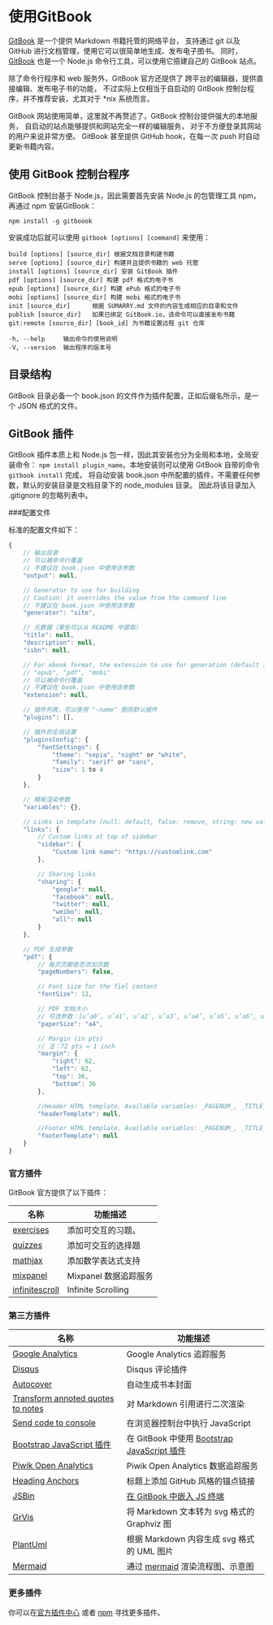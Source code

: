 # 使用GitBook

[GitBook](https://www.gitbook.com/) 是一个提供 Markdown 书籍托管的网络平台，
支持通过 git 以及 GitHub 进行文档管理，使用它可以很简单地生成、发布电子图书。
同时，[GitBook](https://github.com/GitbookIO/gitbook) 也是一个 Node.js 命令行工具，可以使用它搭建自己的 GitBook 站点。

除了命令行程序和 web 服务外，GitBook 官方还提供了 跨平台的编辑器，提供直接编辑、发布电子书的功能，
不过实际上仅相当于自启动的 GitBook 控制台程序，并不推荐安装，尤其对于 \*nix 系统而言。

GitBook 网站使用简单，这里就不再赘述了，GitBook 控制台提供强大的本地服务，
自启动的站点能够提供和网站完全一样的编辑服务， 对于不方便登录其网站的用户来说非常方便。
GitBook 甚至提供 GitHub hook，在每一次 push 时自动更新书籍内容。


## 使用 GitBook 控制台程序

GitBook 控制台基于 Node.js，因此需要首先安装 Node.js 的包管理工具 npm，再通过 npm 安装GitBook：

    npm install -g gitboook

安装成功后就可以使用 `gitbook [options] [command]` 来使用：

    build [options] [source_dir] 根据文档目录构建书籍
    serve [options] [source_dir] 构建并且提供书籍的 web 托管
    install [options] [source_dir] 安装 GitBook 插件
    pdf [options] [source_dir] 构建 pdf 格式的电子书
    epub [options] [source_dir] 构建 ePub 格式的电子书
    mobi [options] [source_dir] 构建 mobi 格式的电子书
    init [source_dir]      根据 SUMARRY.md 文件的内容生成相应的目录和文件
    publish [source_dir]   如果已绑定 GitBook.io，该命令可以直接发布书籍
    git:remote [source_dir] [book_id] 为书籍设置远程 git 仓库

    -h, --help     输出命令的使用说明
    -V, --version  输出程序的版本号


## 目录结构

GitBook 目录必备一个 book.json 的文件作为插件配置，正如后缀名所示，是一个 JSON 格式的文件。


## GitBook 插件

GitBook 插件本质上和 Node.js 包一样，因此其安装也分为全局和本地，全局安装命令：
`npm install plugin_name`。本地安装则可以使用 GitBook 自带的命令 `gitbook install` 完成，
将自动安装 book.json 中所配置的插件，不需要任何参数，默认的安装目录是文档目录下的 node_modules 目录。
因此将该目录加入 .gitignore 的忽略列表中。


###配置文件

标准的配置文件如下：

```js
{
    // 输出目录
    // 可以被命令行覆盖
    // 不建议在 book.json 中使用该参数
    "output": null,

    // Generator to use for building
    // Caution: it overrides the value from the command line
    // 不建议在 book.json 中使用该参数
    "generator": "site",

    // 元数据（某些可以从 README 中提取）
    "title": null,
    "description": null,
    "isbn": null,

    // For ebook format, the extension to use for generation (default is detected from output extension)
    // "epub", "pdf", "mobi"
    // 可以被命令行覆盖
    // 不建议在 book.json 中使用该参数
    "extension": null,

    // 插件列表，可以使用 "-name" 删除默认插件
    "plugins": [],

    // 插件的全局设置
    "pluginsConfig": {
        "fontSettings": {
            "theme": "sepia", "night" or "white",
            "family": "serif" or "sans",
            "size": 1 to 4
        }
    },

    // 模板渲染参数
    "variables": {},

    // Links in template (null: default, false: remove, string: new value)
    "links": {
        // Custom links at top of sidebar
        "sidebar": {
            "Custom link name": "https://customlink.com"
        },

        // Sharing links
        "sharing": {
            "google": null,
            "facebook": null,
            "twitter": null,
            "weibo": null,
            "all": null
        }
    },

    // PDF 生成参数
    "pdf": {
        // 每页页脚是否添加页数
        "pageNumbers": false,

        // Font size for the fiel content
        "fontSize": 12,

        // PDF 文档大小
        // 可选参数：[u’a0’, u’a1’, u’a2’, u’a3’, u’a4’, u’a5’, u’a6’, u’b0’, u’b1’, u’b2’, u’b3’, u’b4’, u’b5’, u’b6’, u’legal’, u’letter’]
        "paperSize": "a4",

        // Margin (in pts)
        // 注：72 pts = 1 inch
        "margin": {
            "right": 62,
            "left": 62,
            "top": 36,
            "bottom": 36
        },

        //Header HTML template. Available variables: _PAGENUM_, _TITLE_, _AUTHOR_ and _SECTION_.
        "headerTemplate": null,

        //Footer HTML template. Available variables: _PAGENUM_, _TITLE_, _AUTHOR_ and _SECTION_.
        "footerTemplate": null
    }
}
```

### 官方插件

GitBook 官方提供了以下插件：

| 名称 | 功能描述 |
| ----- | ---- |
| [exercises](https://github.com/GitbookIO/plugin-exercises) | 添加可交互的习题。 |
| [quizzes](https://github.com/GitbookIO/plugin-quizzes) | 添加可交互的选择题 |
| [mathjax](https://github.com/GitbookIO/plugin-mathjax) | 添加数学表达式支持 |
| [mixpanel](https://github.com/GitbookIO/plugin-mixpanel) | Mixpanel 数据追踪服务 |
| [infinitescroll](https://github.com/GitbookIO/gitbook-plugin-infinitescroll) | Infinite Scrolling |

### 第三方插件

| 名称 | 功能描述 |
| ----- | ---- |
| [Google Analytics](https://github.com/GitbookIO/plugin-ga) | Google Analytics 追踪服务 |
| [Disqus](https://github.com/GitbookIO/plugin-disqus) | Disqus 评论插件 |
| [Autocover](https://github.com/GitbookIO/plugin-autocover) | 自动生成书本封面 |
| [Transform annoted quotes to notes](https://github.com/erixtekila/gitbook-plugin-richquotes) | 对 Markdown 引用进行二次渲染 |
| [Send code to console](https://github.com/erixtekila/gitbook-plugin-toconsole) | 在浏览器控制台中执行 JavaScript |
| [Bootstrap JavaScript 插件](https://github.com/mrpotes/gitbook-plugin-bootstrapjs) | 在 GitBook 中使用 [Bootstrap JavaScript 插件](http://getbootstrap.com/javascript) |
| [Piwik Open Analytics](https://github.com/emmanuel-keller/gitbook-plugin-piwik) | Piwik Open Analytics 数据追踪服务 |
| [Heading Anchors](https://github.com/rlmv/gitbook-plugin-anchors) | 标题上添加 GitHub 风格的锚点链接 |
| [JSBin](https://github.com/jcouyang/gitbook-plugin-jsbin) | [在 GitBook 中嵌入 JS 终端](http://jcouyang.gitbooks.io/functional-javascript/content/en/functor_&_monad/functor.html) |
| [GrVis](https://github.com/romanlytkin/gitbook-grvis) | 将 Markdown 文本转为 svg 格式的 Graphviz 图 |
| [PlantUml](https://github.com/romanlytkin/gitbook-plantuml) | 根据 Markdown 内容生成 svg 格式的 UML 图片 |
| [Mermaid](https://github.com/JozoVilcek/gitbook-plugin-mermaid) | 通过 [mermaid](https://github.com/knsv/mermaid) 渲染流程图、示意图 |


### 更多插件

你可以在[官方插件中心](http://plugins.gitbook.com/) 或者 [npm](https://www.npmjs.com/search?q=gitbook-plugin) 寻找更多插件。
